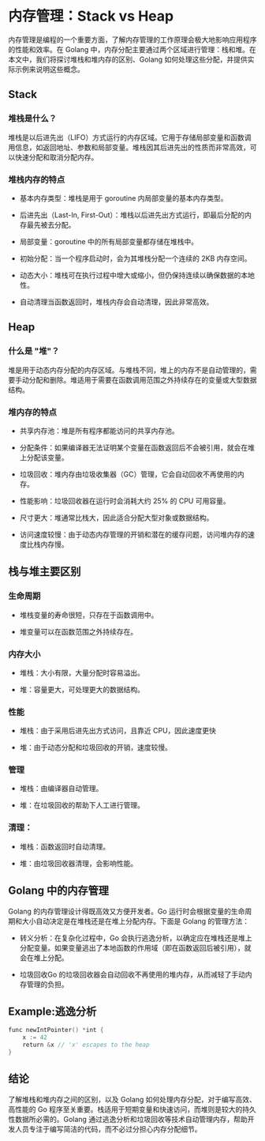 # 内存管理：Stack vs Heap

内存管理是编程的一个重要方面，了解内存管理的工作原理会极大地影响应用程序的性能和效率。在 Golang 中，内存分配主要通过两个区域进行管理：栈和堆。在本文中，我们将探讨堆栈和堆内存的区别、Golang 如何处理这些分配，并提供实际示例来说明这些概念。

## Stack

### 堆栈是什么？

堆栈是以后进先出（LIFO）方式运行的内存区域。它用于存储局部变量和函数调用信息，如返回地址、参数和局部变量。堆栈因其后进先出的性质而非常高效，可以快速分配和取消分配内存。

### 堆栈内存的特点

- 基本内存类型：堆栈是用于 goroutine 内局部变量的基本内存类型。
    
- 后进先出（Last-In, First-Out）：堆栈以后进先出方式运行，即最后分配的内存最先被去分配。
    
- 局部变量：goroutine 中的所有局部变量都存储在堆栈中。
    
- 初始分配：当一个程序启动时，会为其堆栈分配一个连续的 2KB 内存空间。
    
- 动态大小：堆栈可在执行过程中增大或缩小，但仍保持连续以确保数据的本地性。
    
- 自动清理当函数返回时，堆栈内存会自动清理，因此非常高效。
    

## Heap

### 什么是 "堆"？

堆是用于动态内存分配的内存区域。与堆栈不同，堆上的内存不是自动管理的，需要手动分配和删除。堆适用于需要在函数调用范围之外持续存在的变量或大型数据结构。

### 堆内存的特点

- 共享内存池：堆是所有程序都能访问的共享内存池。
    
- 分配条件：如果编译器无法证明某个变量在函数返回后不会被引用，就会在堆上分配该变量。
    
- 垃圾回收：堆内存由垃圾收集器（GC）管理，它会自动回收不再使用的内存。
    
- 性能影响：垃圾回收器在运行时会消耗大约 25% 的 CPU 可用容量。
    
- 尺寸更大：堆通常比栈大，因此适合分配大型对象或数据结构。
    
- 访问速度较慢：由于动态内存管理的开销和潜在的缓存问题，访问堆内存的速度比栈内存慢。
    

## 栈与堆主要区别

### 生命周期

- 堆栈变量的寿命很短，只存在于函数调用中。
    
- 堆变量可以在函数范围之外持续存在。
    

### 内存大小

- 堆栈：大小有限，大量分配时容易溢出。
    
- 堆：容量更大，可处理更大的数据结构。
    

### 性能

- 堆栈：由于采用后进先出方式访问，且靠近 CPU，因此速度更快
    
- 堆：由于动态分配和垃圾回收的开销，速度较慢。
    

### 管理

- 堆栈：由编译器自动管理。
    
- 堆：在垃圾回收的帮助下人工进行管理。
    

### 清理：

- 堆栈：函数返回时自动清理。
    
- 堆：由垃圾回收器清理，会影响性能。
    

## Golang 中的内存管理

Golang 的内存管理设计得既高效又方便开发者。Go 运行时会根据变量的生命周期和大小自动决定是在堆栈还是在堆上分配内存。下面是 Golang 的管理方法：

- 转义分析：在复杂化过程中，Go 会执行逃逸分析，以确定应在堆栈还是堆上分配变量。如果变量逃出了本地函数的作用域（即在函数返回后被引用），就会在堆上分配。
    
- 垃圾回收Go 的垃圾回收器会自动回收不再使用的堆内存，从而减轻了手动内存管理的负担。
    

## Example:逃逸分析

```go
func newIntPointer() *int {  
    x := 42  
    return &x // 'x' escapes to the heap  
}
```

## 结论

了解堆栈和堆内存之间的区别，以及 Golang 如何处理内存分配，对于编写高效、高性能的 Go 程序至关重要。栈适用于短期变量和快速访问，而堆则是较大的持久性数据所必需的。Golang 通过逃逸分析和垃圾回收等技术自动管理内存，帮助开发人员专注于编写简洁的代码，而不必过分担心内存分配细节。